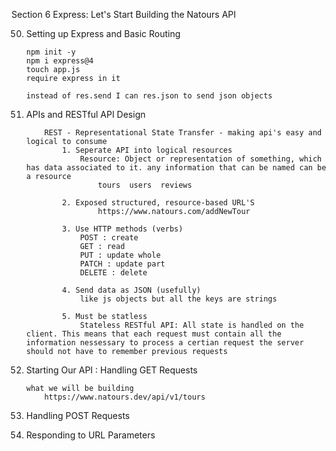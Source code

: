 Section 6 Express: Let's Start Building the Natours API

50. Setting up Express and Basic Routing

        npm init -y
        npm i express@4
        touch app.js
        require express in it

        instead of res.send I can res.json to send json objects

51. APIs and RESTful API Design

            REST - Representational State Transfer - making api's easy and logical to consume
                1. Seperate API into logical resources
                    Resource: Object or representation of something, which has data associated to it. any information that can be named can be a resource
                        tours  users  reviews

                2. Exposed structured, resource-based URL'S
                        https://www.natours.com/addNewTour

                3. Use HTTP methods (verbs)
                    POST : create
                    GET : read
                    PUT : update whole
                    PATCH : update part
                    DELETE : delete

                4. Send data as JSON (usefully)
                    like js objects but all the keys are strings

                5. Must be statless
                    Stateless RESTful API: All state is handled on the client. This means that each request must contain all the information nessessary to process a certian request the server should not have to remember previous requests

52. Starting Our API : Handling GET Requests

        what we will be building
            https://www.natours.dev/api/v1/tours

53. Handling POST Requests

54. Responding to URL Parameters
